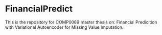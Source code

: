# FinancialPredict

This is the repository for COMP0089 master thesis on: Financial Predicition with Variational Autoencoder for Missing Value Imputation.
